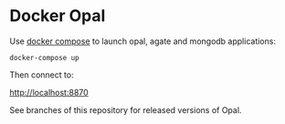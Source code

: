 Docker Opal
===========

Use [docker compose](https://docs.docker.com/compose/) to launch opal, agate and mongodb applications:

```
docker-compose up
```

Then connect to:

[http://localhost:8870](http://localhost:8870)

See branches of this repository for released versions of Opal.
